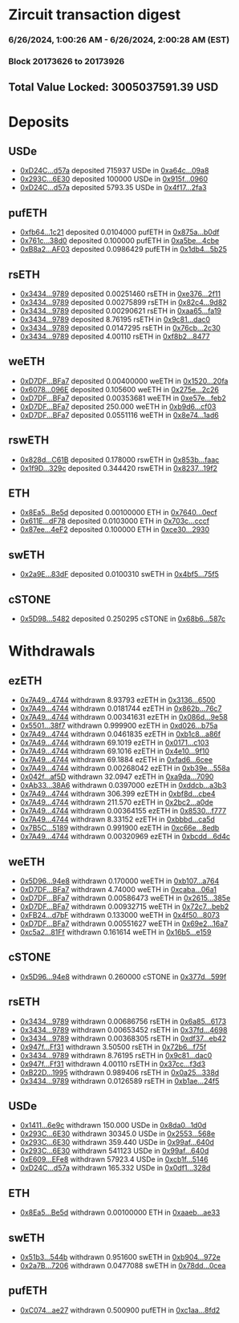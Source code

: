 # Zircuit transaction digest
### 6/26/2024, 1:00:26 AM - 6/26/2024, 2:00:28 AM (EST)
### Block 20173626 to 20173926

## Total Value Locked: 3005037591.39 USD

# Deposits
## USDe
- [0xD24C...d57a](https://etherscan.io/address/0xD24Cfe2d0fa81369ca6291c28ac5426e16B6d57a) deposited 715937 USDe in [0xa64c...09a8](https://etherscan.io/tx/0xD24Cfe2d0fa81369ca6291c28ac5426e16B6d57a)
- [0x293C...6E30](https://etherscan.io/address/0x293C6937D8D82e05B01335F7B33FBA0c8e256E30) deposited 100000 USDe in [0x915f...0960](https://etherscan.io/tx/0x293C6937D8D82e05B01335F7B33FBA0c8e256E30)
- [0xD24C...d57a](https://etherscan.io/address/0xD24Cfe2d0fa81369ca6291c28ac5426e16B6d57a) deposited 5793.35 USDe in [0x4f17...2fa3](https://etherscan.io/tx/0xD24Cfe2d0fa81369ca6291c28ac5426e16B6d57a)
## pufETH
- [0xfb64...1c21](https://etherscan.io/address/0xfb64E648e3322f13ba44D852489d0EcDFBdB1c21) deposited 0.0104000 pufETH in [0x875a...b0df](https://etherscan.io/tx/0xfb64E648e3322f13ba44D852489d0EcDFBdB1c21)
- [0x761c...38d0](https://etherscan.io/address/0x761c99854F924Bd4E1797f9B82F0BB694A3338d0) deposited 0.100000 pufETH in [0xa5be...4cbe](https://etherscan.io/tx/0x761c99854F924Bd4E1797f9B82F0BB694A3338d0)
- [0xB8a2...AF03](https://etherscan.io/address/0xB8a2e46D97D50C56706376b3094b9555f0aCAF03) deposited 0.0986429 pufETH in [0x1db4...5b25](https://etherscan.io/tx/0xB8a2e46D97D50C56706376b3094b9555f0aCAF03)
## rsETH
- [0x3434...9789](https://etherscan.io/address/0x34349c5569e7B846c3558961552D2202760A9789) deposited 0.00251460 rsETH in [0xe376...2f11](https://etherscan.io/tx/0x34349c5569e7B846c3558961552D2202760A9789)
- [0x3434...9789](https://etherscan.io/address/0x34349c5569e7B846c3558961552D2202760A9789) deposited 0.00275899 rsETH in [0x82c4...9d82](https://etherscan.io/tx/0x34349c5569e7B846c3558961552D2202760A9789)
- [0x3434...9789](https://etherscan.io/address/0x34349c5569e7B846c3558961552D2202760A9789) deposited 0.00290621 rsETH in [0xaa65...fa19](https://etherscan.io/tx/0x34349c5569e7B846c3558961552D2202760A9789)
- [0x3434...9789](https://etherscan.io/address/0x34349c5569e7B846c3558961552D2202760A9789) deposited 8.76195 rsETH in [0x9c81...dac0](https://etherscan.io/tx/0x34349c5569e7B846c3558961552D2202760A9789)
- [0x3434...9789](https://etherscan.io/address/0x34349c5569e7B846c3558961552D2202760A9789) deposited 0.0147295 rsETH in [0x76cb...2c30](https://etherscan.io/tx/0x34349c5569e7B846c3558961552D2202760A9789)
- [0x3434...9789](https://etherscan.io/address/0x34349c5569e7B846c3558961552D2202760A9789) deposited 4.00110 rsETH in [0xf8b2...8477](https://etherscan.io/tx/0x34349c5569e7B846c3558961552D2202760A9789)
## weETH
- [0xD7DF...BFa7](https://etherscan.io/address/0xD7DF7E085214743530afF339aFC420c7c720BFa7) deposited 0.00400000 weETH in [0x1520...20fa](https://etherscan.io/tx/0xD7DF7E085214743530afF339aFC420c7c720BFa7)
- [0x6078...096E](https://etherscan.io/address/0x607821eD3572a71895AF090F49Aee263bF2a096E) deposited 0.105600 weETH in [0x275e...2c26](https://etherscan.io/tx/0x607821eD3572a71895AF090F49Aee263bF2a096E)
- [0xD7DF...BFa7](https://etherscan.io/address/0xD7DF7E085214743530afF339aFC420c7c720BFa7) deposited 0.00353681 weETH in [0xe57e...feb2](https://etherscan.io/tx/0xD7DF7E085214743530afF339aFC420c7c720BFa7)
- [0xD7DF...BFa7](https://etherscan.io/address/0xD7DF7E085214743530afF339aFC420c7c720BFa7) deposited 250.000 weETH in [0xb9d6...cf03](https://etherscan.io/tx/0xD7DF7E085214743530afF339aFC420c7c720BFa7)
- [0xD7DF...BFa7](https://etherscan.io/address/0xD7DF7E085214743530afF339aFC420c7c720BFa7) deposited 0.0551116 weETH in [0x8e74...1ad6](https://etherscan.io/tx/0xD7DF7E085214743530afF339aFC420c7c720BFa7)
## rswETH
- [0x828d...C61B](https://etherscan.io/address/0x828d97925e6FF151B1ACCb7c5773a197D012C61B) deposited 0.178000 rswETH in [0x853b...faac](https://etherscan.io/tx/0x828d97925e6FF151B1ACCb7c5773a197D012C61B)
- [0x1f9D...329c](https://etherscan.io/address/0x1f9D72C7d15F012f7549559A9205Ab2a55DB329c) deposited 0.344420 rswETH in [0x8237...19f2](https://etherscan.io/tx/0x1f9D72C7d15F012f7549559A9205Ab2a55DB329c)
## ETH
- [0x8Ea5...Be5d](https://etherscan.io/address/0x8Ea5Df9CEbf0625aB2c21013814Be127d32BBe5d) deposited 0.00100000 ETH in [0x7640...0ecf](https://etherscan.io/tx/0x8Ea5Df9CEbf0625aB2c21013814Be127d32BBe5d)
- [0x611E...dF78](https://etherscan.io/address/0x611Eb2E5a9575B4a951267A917b370749A86dF78) deposited 0.0103000 ETH in [0x703c...cccf](https://etherscan.io/tx/0x611Eb2E5a9575B4a951267A917b370749A86dF78)
- [0x87ee...4eF2](https://etherscan.io/address/0x87eeC7E88be8D1df41841D21f6aFAbb667C94eF2) deposited 0.100000 ETH in [0xce30...2930](https://etherscan.io/tx/0x87eeC7E88be8D1df41841D21f6aFAbb667C94eF2)
## swETH
- [0x2a9E...83dF](https://etherscan.io/address/0x2a9EE4cd01c03aBcc644035650ab91E5733083dF) deposited 0.0100310 swETH in [0x4bf5...75f5](https://etherscan.io/tx/0x2a9EE4cd01c03aBcc644035650ab91E5733083dF)
## cSTONE
- [0x5D98...5482](https://etherscan.io/address/0x5D982C0722E152E8D5AD16d9186d86d9e97A5482) deposited 0.250295 cSTONE in [0x68b6...587c](https://etherscan.io/tx/0x5D982C0722E152E8D5AD16d9186d86d9e97A5482)
# Withdrawals
## ezETH
- [0x7A49...4744](https://etherscan.io/address/0x7A493Be5c2ce014cD049Bf178a1ac0Db1B434744) withdrawn 8.93793 ezETH in [0x3136...6500](https://etherscan.io/tx/0x7A493Be5c2ce014cD049Bf178a1ac0Db1B434744)
- [0x7A49...4744](https://etherscan.io/address/0x7A493Be5c2ce014cD049Bf178a1ac0Db1B434744) withdrawn 0.0181744 ezETH in [0x862b...76c7](https://etherscan.io/tx/0x7A493Be5c2ce014cD049Bf178a1ac0Db1B434744)
- [0x7A49...4744](https://etherscan.io/address/0x7A493Be5c2ce014cD049Bf178a1ac0Db1B434744) withdrawn 0.00341631 ezETH in [0x086d...9e58](https://etherscan.io/tx/0x7A493Be5c2ce014cD049Bf178a1ac0Db1B434744)
- [0x5501...38f7](https://etherscan.io/address/0x550176C0Abb1A22C257A43307D5138b98aA738f7) withdrawn 0.999900 ezETH in [0xd026...b75a](https://etherscan.io/tx/0x550176C0Abb1A22C257A43307D5138b98aA738f7)
- [0x7A49...4744](https://etherscan.io/address/0x7A493Be5c2ce014cD049Bf178a1ac0Db1B434744) withdrawn 0.0461835 ezETH in [0xb1c8...a86f](https://etherscan.io/tx/0x7A493Be5c2ce014cD049Bf178a1ac0Db1B434744)
- [0x7A49...4744](https://etherscan.io/address/0x7A493Be5c2ce014cD049Bf178a1ac0Db1B434744) withdrawn 69.1019 ezETH in [0x0171...c103](https://etherscan.io/tx/0x7A493Be5c2ce014cD049Bf178a1ac0Db1B434744)
- [0x7A49...4744](https://etherscan.io/address/0x7A493Be5c2ce014cD049Bf178a1ac0Db1B434744) withdrawn 69.1016 ezETH in [0x4e10...9f10](https://etherscan.io/tx/0x7A493Be5c2ce014cD049Bf178a1ac0Db1B434744)
- [0x7A49...4744](https://etherscan.io/address/0x7A493Be5c2ce014cD049Bf178a1ac0Db1B434744) withdrawn 69.1884 ezETH in [0xfad6...6cee](https://etherscan.io/tx/0x7A493Be5c2ce014cD049Bf178a1ac0Db1B434744)
- [0x7A49...4744](https://etherscan.io/address/0x7A493Be5c2ce014cD049Bf178a1ac0Db1B434744) withdrawn 0.00268042 ezETH in [0xb39e...558a](https://etherscan.io/tx/0x7A493Be5c2ce014cD049Bf178a1ac0Db1B434744)
- [0x042f...af5D](https://etherscan.io/address/0x042fcc0e2039ee5fEFA91804614dcfab6dE1af5D) withdrawn 32.0947 ezETH in [0xa9da...7090](https://etherscan.io/tx/0x042fcc0e2039ee5fEFA91804614dcfab6dE1af5D)
- [0xAb33...38A6](https://etherscan.io/address/0xAb334Ee11700C780299751CFF656229F2B9838A6) withdrawn 0.0397000 ezETH in [0xddcb...a3b3](https://etherscan.io/tx/0xAb334Ee11700C780299751CFF656229F2B9838A6)
- [0x7A49...4744](https://etherscan.io/address/0x7A493Be5c2ce014cD049Bf178a1ac0Db1B434744) withdrawn 306.399 ezETH in [0xbf8d...cbe4](https://etherscan.io/tx/0x7A493Be5c2ce014cD049Bf178a1ac0Db1B434744)
- [0x7A49...4744](https://etherscan.io/address/0x7A493Be5c2ce014cD049Bf178a1ac0Db1B434744) withdrawn 211.570 ezETH in [0x2bc2...a0de](https://etherscan.io/tx/0x7A493Be5c2ce014cD049Bf178a1ac0Db1B434744)
- [0x7A49...4744](https://etherscan.io/address/0x7A493Be5c2ce014cD049Bf178a1ac0Db1B434744) withdrawn 0.00364155 ezETH in [0x8530...f777](https://etherscan.io/tx/0x7A493Be5c2ce014cD049Bf178a1ac0Db1B434744)
- [0x7A49...4744](https://etherscan.io/address/0x7A493Be5c2ce014cD049Bf178a1ac0Db1B434744) withdrawn 8.33152 ezETH in [0xbbbd...ca5d](https://etherscan.io/tx/0x7A493Be5c2ce014cD049Bf178a1ac0Db1B434744)
- [0x7B5C...5189](https://etherscan.io/address/0x7B5CB2750D28b2c899c60E1AE71e2503071e5189) withdrawn 0.991900 ezETH in [0xc66e...8edb](https://etherscan.io/tx/0x7B5CB2750D28b2c899c60E1AE71e2503071e5189)
- [0x7A49...4744](https://etherscan.io/address/0x7A493Be5c2ce014cD049Bf178a1ac0Db1B434744) withdrawn 0.00320969 ezETH in [0xbcdd...6d4c](https://etherscan.io/tx/0x7A493Be5c2ce014cD049Bf178a1ac0Db1B434744)
## weETH
- [0x5D96...94e8](https://etherscan.io/address/0x5D968f6b272cD7dC819e66b73967EE3E53d694e8) withdrawn 0.170000 weETH in [0xb107...a764](https://etherscan.io/tx/0x5D968f6b272cD7dC819e66b73967EE3E53d694e8)
- [0xD7DF...BFa7](https://etherscan.io/address/0xD7DF7E085214743530afF339aFC420c7c720BFa7) withdrawn 4.74000 weETH in [0xcaba...06a1](https://etherscan.io/tx/0xD7DF7E085214743530afF339aFC420c7c720BFa7)
- [0xD7DF...BFa7](https://etherscan.io/address/0xD7DF7E085214743530afF339aFC420c7c720BFa7) withdrawn 0.00586473 weETH in [0x2615...385e](https://etherscan.io/tx/0xD7DF7E085214743530afF339aFC420c7c720BFa7)
- [0xD7DF...BFa7](https://etherscan.io/address/0xD7DF7E085214743530afF339aFC420c7c720BFa7) withdrawn 0.00932715 weETH in [0x72c7...beb2](https://etherscan.io/tx/0xD7DF7E085214743530afF339aFC420c7c720BFa7)
- [0xFB24...d7bF](https://etherscan.io/address/0xFB248D7A964655864767FC55426403Db93A7d7bF) withdrawn 0.133000 weETH in [0x4f50...8073](https://etherscan.io/tx/0xFB248D7A964655864767FC55426403Db93A7d7bF)
- [0xD7DF...BFa7](https://etherscan.io/address/0xD7DF7E085214743530afF339aFC420c7c720BFa7) withdrawn 0.00551627 weETH in [0x69e2...16a7](https://etherscan.io/tx/0xD7DF7E085214743530afF339aFC420c7c720BFa7)
- [0xc5a2...81Ff](https://etherscan.io/address/0xc5a2d9D47d748333686AA59f4218A6789D2981Ff) withdrawn 0.161614 weETH in [0x16b5...e159](https://etherscan.io/tx/0xc5a2d9D47d748333686AA59f4218A6789D2981Ff)
## cSTONE
- [0x5D96...94e8](https://etherscan.io/address/0x5D968f6b272cD7dC819e66b73967EE3E53d694e8) withdrawn 0.260000 cSTONE in [0x377d...599f](https://etherscan.io/tx/0x5D968f6b272cD7dC819e66b73967EE3E53d694e8)
## rsETH
- [0x3434...9789](https://etherscan.io/address/0x34349c5569e7B846c3558961552D2202760A9789) withdrawn 0.00686756 rsETH in [0x6a85...6173](https://etherscan.io/tx/0x34349c5569e7B846c3558961552D2202760A9789)
- [0x3434...9789](https://etherscan.io/address/0x34349c5569e7B846c3558961552D2202760A9789) withdrawn 0.00653452 rsETH in [0x37fd...4698](https://etherscan.io/tx/0x34349c5569e7B846c3558961552D2202760A9789)
- [0x3434...9789](https://etherscan.io/address/0x34349c5569e7B846c3558961552D2202760A9789) withdrawn 0.00368305 rsETH in [0xdf37...eb42](https://etherscan.io/tx/0x34349c5569e7B846c3558961552D2202760A9789)
- [0x947f...Ff31](https://etherscan.io/address/0x947feEDD17bad9420a0a8651F6871768F331Ff31) withdrawn 3.50500 rsETH in [0x72b6...f75f](https://etherscan.io/tx/0x947feEDD17bad9420a0a8651F6871768F331Ff31)
- [0x3434...9789](https://etherscan.io/address/0x34349c5569e7B846c3558961552D2202760A9789) withdrawn 8.76195 rsETH in [0x9c81...dac0](https://etherscan.io/tx/0x34349c5569e7B846c3558961552D2202760A9789)
- [0x947f...Ff31](https://etherscan.io/address/0x947feEDD17bad9420a0a8651F6871768F331Ff31) withdrawn 4.00110 rsETH in [0x37cc...f3d3](https://etherscan.io/tx/0x947feEDD17bad9420a0a8651F6871768F331Ff31)
- [0xB22D...1995](https://etherscan.io/address/0xB22DB295CC4e758130cF34163B1651145E831995) withdrawn 0.989406 rsETH in [0x0a25...338d](https://etherscan.io/tx/0xB22DB295CC4e758130cF34163B1651145E831995)
- [0x3434...9789](https://etherscan.io/address/0x34349c5569e7B846c3558961552D2202760A9789) withdrawn 0.0126589 rsETH in [0xb1ae...24f5](https://etherscan.io/tx/0x34349c5569e7B846c3558961552D2202760A9789)
## USDe
- [0x1411...6e9c](https://etherscan.io/address/0x141132699b1E4DF0AFCBa1E60450138a47756e9c) withdrawn 150.000 USDe in [0x8da0...1d0d](https://etherscan.io/tx/0x141132699b1E4DF0AFCBa1E60450138a47756e9c)
- [0x293C...6E30](https://etherscan.io/address/0x293C6937D8D82e05B01335F7B33FBA0c8e256E30) withdrawn 30345.0 USDe in [0x2553...568e](https://etherscan.io/tx/0x293C6937D8D82e05B01335F7B33FBA0c8e256E30)
- [0x293C...6E30](https://etherscan.io/address/0x293C6937D8D82e05B01335F7B33FBA0c8e256E30) withdrawn 359.440 USDe in [0x99af...640d](https://etherscan.io/tx/0x293C6937D8D82e05B01335F7B33FBA0c8e256E30)
- [0x293C...6E30](https://etherscan.io/address/0x293C6937D8D82e05B01335F7B33FBA0c8e256E30) withdrawn 541123 USDe in [0x99af...640d](https://etherscan.io/tx/0x293C6937D8D82e05B01335F7B33FBA0c8e256E30)
- [0xE609...EFe8](https://etherscan.io/address/0xE609549239157ff1341015308b1BFF447Ba7EFe8) withdrawn 57923.4 USDe in [0xcb1f...5146](https://etherscan.io/tx/0xE609549239157ff1341015308b1BFF447Ba7EFe8)
- [0xD24C...d57a](https://etherscan.io/address/0xD24Cfe2d0fa81369ca6291c28ac5426e16B6d57a) withdrawn 165.332 USDe in [0x0df1...328d](https://etherscan.io/tx/0xD24Cfe2d0fa81369ca6291c28ac5426e16B6d57a)
## ETH
- [0x8Ea5...Be5d](https://etherscan.io/address/0x8Ea5Df9CEbf0625aB2c21013814Be127d32BBe5d) withdrawn 0.00100000 ETH in [0xaaeb...ae33](https://etherscan.io/tx/0x8Ea5Df9CEbf0625aB2c21013814Be127d32BBe5d)
## swETH
- [0x51b3...544b](https://etherscan.io/address/0x51b3c02B91EF1DC224389E5ab159A2CFd383544b) withdrawn 0.951600 swETH in [0xb904...972e](https://etherscan.io/tx/0x51b3c02B91EF1DC224389E5ab159A2CFd383544b)
- [0x2a7B...7206](https://etherscan.io/address/0x2a7B1D1B55610111C40aa8556Fe586fd8DbE7206) withdrawn 0.0477088 swETH in [0x78dd...0cea](https://etherscan.io/tx/0x2a7B1D1B55610111C40aa8556Fe586fd8DbE7206)
## pufETH
- [0xC074...ae27](https://etherscan.io/address/0xC07441a50674a76eE8B16201Fd58470496A7ae27) withdrawn 0.500900 pufETH in [0xc1aa...8fd2](https://etherscan.io/tx/0xC07441a50674a76eE8B16201Fd58470496A7ae27)
